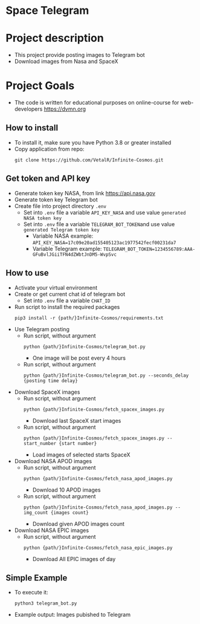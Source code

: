 # Space Telegram

# Project description
* This project provide posting images to Telegram bot
* Download images from Nasa and SpaceX

# Project Goals
* The code is written for educational purposes on online-course for web-developers https://dvmn.org

## How to install
* To install it, make sure you have Python 3.8 or greater installed
* Copy application from repo: 
  ```
  git clone https://github.com/VetalR/Infinite-Cosmos.git
  ```

## Get token and API key
* Generate token key NASA, from link https://api.nasa.gov
* Generate token key Telegram bot
* Create file into project directory `.env`
  * Set into `.env` file a variable `API_KEY_NASA` and use value `generated NASA token key`
  * Set into `.env` file a variable `TELEGRAM_BOT_TOKEN`and use value `generated Telegram token key`
    * Variable NASA example: `API_KEY_NASA=17c09e20ad155405123ac1977542fecf00231da7`
    * Variable Telegram example: `TELEGRAM_BOT_TOKEN=1234556789:AAA-GFuBvlJGiiTFN4dZWbtJnDM5-WvpSvc`

## How to use
* Activate your virtual environment
* Create or get current chat id of telegram bot 
  * Set into `.env` file a variable `CHAT_ID`
* Run script to install the required packages 
  ```
  pip3 install -r {path/}Infinite-Cosmos/requirements.txt
  ```
* Use Telegram posting
  * Run script, without argument 
    ```
    python {path/}Infinite-Cosmos/telegram_bot.py
    ```
    * One image will be post every 4 hours
  * Run script, without argument 
    ```
    python {path/}Infinite-Cosmos/telegram_bot.py --seconds_delay {posting time delay}
    ```
* Download SpaceX images
  * Run script, without argument 
    ```
    python {path/}Infinite-Cosmos/fetch_spacex_images.py
    ```
    * Download last SpaceX start images
  * Run script, without argument 
    ```
    python {path/}Infinite-Cosmos/fetch_spacex_images.py --start_number {start number}
    ```
    * Load images of selected starts SpaceX
* Download NASA APOD images
  * Run script, without argument 
    ```
    python {path/}Infinite-Cosmos/fetch_nasa_apod_images.py
    ```
    * Download 10 APOD images
  * Run script, without argument 
    ```
    python {path/}Infinite-Cosmos/fetch_nasa_apod_images.py --img_count {images count}
    ```
    * Download given APOD images count
* Download NASA EPIC images
  * Run script, without argument 
    ```
    python {path/}Infinite-Cosmos/fetch_nasa_epic_images.py
    ```
    * Download All EPIC images of day

## Simple Example
* To execute it: 
  ```
  python3 telegram_bot.py
  ```
* Example output: Images pubished to Telegram